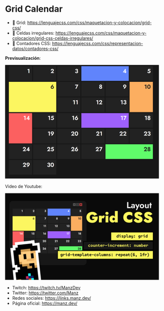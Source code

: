 # Grid Calendar

- 📘 Grid: https://lenguajecss.com/css/maquetacion-y-colocacion/grid-css/
- 📘 Celdas irregulares: https://lenguajecss.com/css/maquetacion-y-colocacion/grid-css-celdas-irregulares/
- 📘 Contadores CSS: https://lenguajecss.com/css/representacion-datos/contadores-css/

**Previsualización**:

![Demo](demo.png)

Video de Youtube:

[![Video de youtube](thumbnail.png)](https://youtu.be/cp0-avSHjFA)

- Twitch: https://twitch.tv/ManzDev
- Twitter: https://twitter.com/Manz
- Redes sociales: https://links.manz.dev/
- Página oficial: https://manz.dev/
